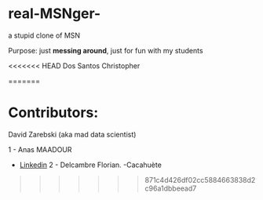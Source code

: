 # real-MSNger-
a stupid clone of MSN


Purpose: just **messing around**, just for fun with my students

<<<<<<< HEAD
Dos Santos Christopher

=======


# Contributors: 
David Zarebski (aka mad data scientist)

1 - Anas MAADOUR
  - [Linkedin](https://www.linkedin.com/in/anas-maadour/)
2 - Delcambre Florian.
  -Cacahuète
>>>>>>> 871c4d426df02cc5884663838d2c96a1dbbeead7
